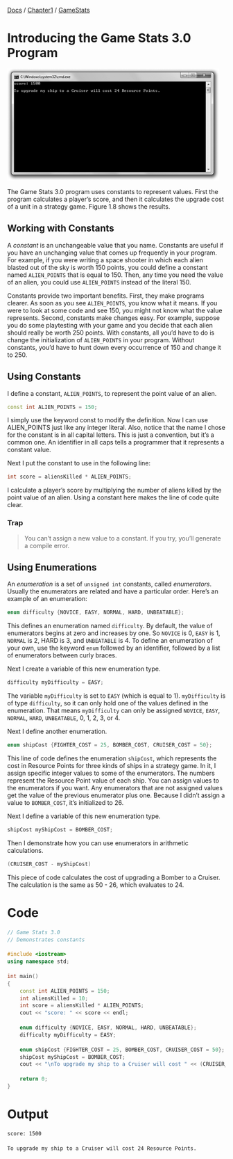 [Docs](../../../docs/) / [Chapter1](../../) / [GameStats](../)
# Introducing the Game Stats 3.0 Program

![ScreenShot](../../../web/Beginning_Cpp_Through_Game_Programming/Image_064.gif)

The Game Stats 3.0 program uses constants to represent values. First the program calculates a player’s score, and then it calculates the upgrade cost of a unit in a strategy game. Figure 1.8 shows the results.

## Working with Constants

A *constant* is an unchangeable value that you name. Constants are useful if you have an unchanging value that comes up frequently in your program. For example, if you were writing a space shooter in which each alien blasted out of the sky is worth 150 points, you could define a constant named `ALIEN_POINTS` that is equal to 150. Then, any time you need the value of an alien, you could use `ALIEN_POINTS` instead of the literal 150.

Constants provide two important benefits. First, they make programs clearer. As soon as you see `ALIEN_POINTS`, you know what it means. If you were to look at some code and see 150, you might not know what the value represents. Second, constants make changes easy. For example, suppose you do some playtesting with your game and you decide that each alien should really be worth 250 points. With constants, all you’d have to do is change the initialization of `ALIEN_POINTS` in your program. Without constants, you’d have to hunt down every occurrence of 150 and change it to 250.

## Using Constants

I define a constant, `ALIEN_POINTS`, to represent the point value of an alien.

```cpp
const int ALIEN_POINTS = 150;
```

I simply use the keyword const to modify the definition. Now I can use ALIEN_POINTS just like any integer literal. Also, notice that the name I chose for the constant is in all capital letters. This is just a convention, but it’s a common one. An identifier in all caps tells a programmer that it represents a constant value.

Next I put the constant to use in the following line:

```cpp
int score = aliensKilled * ALIEN_POINTS;
```

I calculate a player’s score by multiplying the number of aliens killed by the point value of an alien. Using a constant here makes the line of code quite clear.

### Trap
> You can’t assign a new value to a constant. If you try, you’ll generate a compile error.

## Using Enumerations

An *enumeration* is a set of `unsigned int` constants, called *enumerators*. Usually the enumerators are related and have a particular order. Here’s an example of an enumeration:

```cpp
enum difficulty {NOVICE, EASY, NORMAL, HARD, UNBEATABLE};
```

This defines an enumeration named `difficulty`. By default, the value of enumerators begins at zero and increases by one. So `NOVICE` is 0, `EASY` is 1, `NORMAL` is 2, HARD is 3, and `UNBEATABLE` is 4. To define an enumeration of your own, use the keyword `enum` followed by an identifier, followed by a list of enumerators between curly braces.

Next I create a variable of this new enumeration type.

```cpp
difficulty myDifficulty = EASY;
```

The variable `myDifficulty` is set to `EASY` (which is equal to 1). `myDifficulty` is of type `difficulty`, so it can only hold one of the values defined in the enumeration. That means `myDifficulty` can only be assigned `NOVICE`, `EASY`, `NORMAL`, `HARD`, `UNBEATABLE`, 0, 1, 2, 3, or 4.

Next I define another enumeration.

```cpp
enum shipCost {FIGHTER_COST = 25, BOMBER_COST, CRUISER_COST = 50};
```

This line of code defines the enumeration `shipCost`, which represents the cost in Resource Points for three kinds of ships in a strategy game. In it, I assign specific integer values to some of the enumerators. The numbers represent the Resource Point value of each ship. You can assign values to the enumerators if you want. Any enumerators that are not assigned values get the value of the previous enumerator plus one. Because I didn’t assign a value to `BOMBER_COST`, it’s initialized to 26.

Next I define a variable of this new enumeration type.

```cpp
shipCost myShipCost = BOMBER_COST;
```

Then I demonstrate how you can use enumerators in arithmetic calculations.

```cpp
(CRUISER_COST - myShipCost)
```

This piece of code calculates the cost of upgrading a Bomber to a Cruiser. The calculation is the same as 50 - 26, which evaluates to 24.

# Code
```cpp
// Game Stats 3.0
// Demonstrates constants

#include <iostream>
using namespace std;

int main()
{
	const int ALIEN_POINTS = 150;
	int aliensKilled = 10;
	int score = aliensKilled * ALIEN_POINTS;
	cout << "score: " << score << endl;
	
	enum difficulty {NOVICE, EASY, NORMAL, HARD, UNBEATABLE};
	difficulty myDifficulty = EASY;

	enum shipCost {FIGHTER_COST = 25, BOMBER_COST, CRUISER_COST = 50};
	shipCost myShipCost = BOMBER_COST;
	cout << "\nTo upgrade my ship to a Cruiser will cost " << (CRUISER_COST - myShipCost) << " Resource Points.\n";

	return 0;
}
```

# Output
```txt
score: 1500

To upgrade my ship to a Cruiser will cost 24 Resource Points.
```